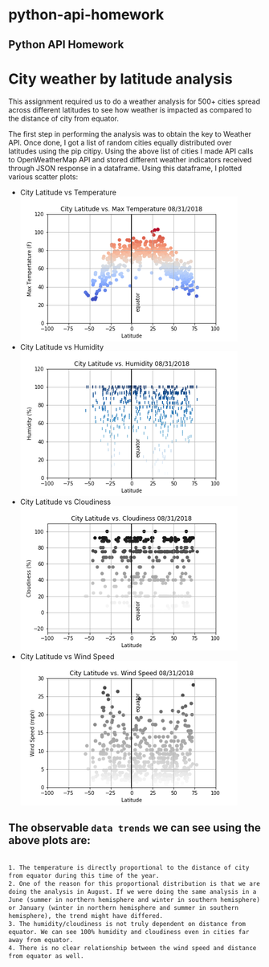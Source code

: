 # python-api-homework
## Python API Homework

# City weather by latitude analysis

This assignment required us to do a weather analysis for 500+ cities spread across different latitudes to see how weather is impacted as compared to the distance of city from equator.

The first step in performing the analysis was to obtain the key to Weather API.
Once done, I got a list of random cities equally distributed over latitudes using the pip citipy.
Using the above list of cities I made API calls to OpenWeatherMap API and stored different weather indicators received through JSON response in a dataframe.
Using this dataframe, I plotted various scatter plots:
* City Latitude vs Temperature
![LatitudevsMaxTemperature](Images/LatitudevsMaxTemperature.png) 
* City Latitude vs Humidity
![LatitudevsHumidity](Images/LatitudevsHumidity.png)
* City Latitude vs Cloudiness
![LatitudevsCloudiness](Images/LatitudevsCloudiness.png)
* City Latitude vs Wind Speed
![LatitudevsWindSpeed](Images/LatitudevsWindSpeed.png)

The observable `data trends` we can see using the above plots are:
-------------------------------------------------------------------------
```

1. The temperature is directly proportional to the distance of city from equator during this time of the year. 
2. One of the reason for this proportional distribution is that we are doing the analysis in August. If we were doing the same analysis in a June (summer in northern hemisphere and winter in southern hemisphere) or January (winter in northern hemisphere and summer in southern hemisphere), the trend might have differed.
3. The humidity/cloudiness is not truly dependent on distance from equator. We can see 100% humidity and cloudiness even in cities far away from equator.
4. There is no clear relationship between the wind speed and distance from equator as well.

```

